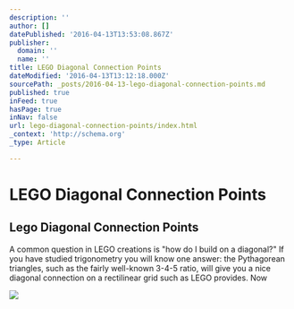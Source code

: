 ```yaml
---
description: ''
author: []
datePublished: '2016-04-13T13:53:08.867Z'
publisher:
  domain: ''
  name: ''
title: LEGO Diagonal Connection Points
dateModified: '2016-04-13T13:12:18.000Z'
sourcePath: _posts/2016-04-13-lego-diagonal-connection-points.md
published: true
inFeed: true
hasPage: true
inNav: false
url: lego-diagonal-connection-points/index.html
_context: 'http://schema.org'
_type: Article

---
```

# LEGO Diagonal Connection Points

<article style=""><h1>Lego Diagonal Connection Points</h1><p>A common question in LEGO creations is "how do I build on a diagonal?" If you have studied trigonometry you will know one answer: the Pythagorean triangles, such as the fairly well-known 3-4-5 ratio, will give you a nice diagonal connection on a rectilinear grid such as LEGO provides. Now</p><img src="http://www.brickpile.com/wp-content/uploads/2016/04/5412039436_abb16b1945.jpg" /></article>